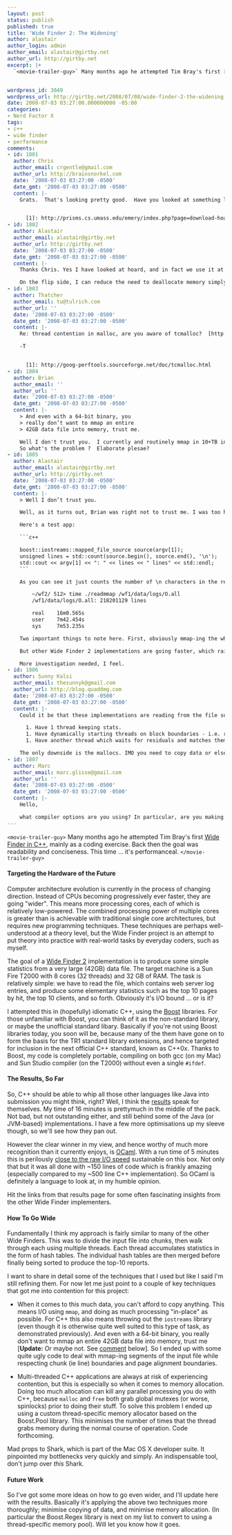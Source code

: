 ```yaml
---
layout: post
status: publish
published: true
title: 'Wide Finder 2: The Widening'
author: alastair
author_login: admin
author_email: alastair@girtby.net
author_url: http://girtby.net
excerpt: |+
  `<movie-trailer-guy>` Many months ago he attempted Tim Bray's first [Wide Finder in C++](/archives/2007/10/9/wide-finder-in-c), mainly as a coding exercise. Back then the goal was readability and conciseness. This time ... it's performanceal. `</movie-trailer-guy>`


wordpress_id: 3049
wordpress_url: http://girtby.net/2008/07/08/wide-finder-2-the-widening
date: 2008-07-03 03:27:00.000000000 -05:00
categories:
- Nerd Factor X
tags:
- c++
- wide finder
- performance
comments:
- id: 1801
  author: Chris
  author_email: crgentle@gmail.com
  author_url: http://brainsnorkel.com
  date: '2008-07-03 03:27:00 -0500'
  date_gmt: '2008-07-03 03:27:00 -0500'
  content: |-
    Grats.  That's looking pretty good.  Have you looked at something like [Hoard][1] to help with mallocs?  You're in the best position to profile the parts that are easiest to improve, but Hoard might be a pretty easy drop-in if memory allocation is still hurting.


      [1]: http://prisms.cs.umass.edu/emery/index.php?page=download-hoard
- id: 1802
  author: Alastair
  author_email: alastair@girtby.net
  author_url: http://girtby.net
  date: '2008-07-03 03:27:00 -0500'
  date_gmt: '2008-07-03 03:27:00 -0500'
  content: |-
    Thanks Chris. Yes I have looked at hoard, and in fact we use it at $WORK. However I'm finding I get much better performance improvement by switching to a Boost.Pool accessed through a thread-specific pointer. This drastically reduces the need to do malloc in the first place.

    On the flip side, I can reduce the need to deallocate memory simply by introducing memory leaks ... yes, you read that right! Basically when you have many millions of objects allocated it can take quite a while to deallocate them all. There's something like a 10-second pause after processing the 42G data file while my application de-allocates all of the objects, so an easy performance win is simply Not Do That. Every second counts, particularly when you have Java implementations to beat ...
- id: 1803
  author: Thatcher
  author_email: tu@tulrich.com
  author_url: ''
  date: '2008-07-03 03:27:00 -0500'
  date_gmt: '2008-07-03 03:27:00 -0500'
  content: |-
    Re: thread contention in malloc, are you aware of tcmalloc?  [http://goog-perftools.sourceforge.net/doc/tcmalloc.html][1]

    -T


      [1]: http://goog-perftools.sourceforge.net/doc/tcmalloc.html
- id: 1804
  author: Brian
  author_email: ''
  author_url: ''
  date: '2008-07-03 03:27:00 -0500'
  date_gmt: '2008-07-03 03:27:00 -0500'
  content: |-
    > And even with a 64-bit binary, you
    > really don’t want to mmap an entire
    > 42GB data file into memory, trust me.

    Well I don't trust you.  I currently and routinely mmap in 10+TB in one shot on a 64bit machine.
    So what's the problem ?  Elaborate plesae?
- id: 1805
  author: Alastair
  author_email: alastair@girtby.net
  author_url: http://girtby.net
  date: '2008-07-03 03:27:00 -0500'
  date_gmt: '2008-07-03 03:27:00 -0500'
  content: |-
    > Well I don’t trust you.

    Well, as it turns out, Brian was right not to trust me. I was too hasty in condemning the all-at-once mmap.

    Here's a test app:

    ```c++

    boost::iostreams::mapped_file_source source(argv[1]);
    unsigned lines = std::count(source.begin(), source.end(), '\n');
    std::cout << argv[1] << ": " << lines << " lines" << std::endl;
    ```

    As you can see it just counts the number of \n characters in the requested file. I ran this on the Wide Finder 2 full data set, and here's what happened:

        ~/wf2/ 512> time ./readmmap /wf1/data/logs/O.all
        /wf1/data/logs/O.all: 218201129 lines

        real    16m0.565s
        user    7m42.454s
        sys     7m53.235s

    Two important things to note here. First, obviously mmap-ing the whole file works as advertised. But more importantly, it seems that my Wide Finder 2 implementation is *already* running at I/O speed.

    But other Wide Finder 2 implementations are going faster, which raises the obvious question as to how. mmap is traditionally the fasted form of I/O, given that it doesn't have to copy the data from kernel space into user space. But obviously that rule doesn't hold any longer, at least for Solaris.

    More investigation needed, I feel.
- id: 1806
  author: Sunny Kalsi
  author_email: thesunnyk@gmail.com
  author_url: http://blog.quaddmg.com
  date: '2008-07-03 03:27:00 -0500'
  date_gmt: '2008-07-03 03:27:00 -0500'
  content: |-
    Could it be that these implementations are reading from the file sequentially? If you read from the file sequentially in tiny chunks, dynamically starting threads and letting them die, you might get better results than using something which will possibly cache your data or maybe cause your disk to do random reads instead of sequential. If it were me I'd try something like this:

      1. Have 1 thread keeping stats.
      1. Have dynamically starting threads on block boundaries - i.e. read 4k at a time (or whatever the HDD's block size is) and start the thread with that instead of explicitly searching for a newline. These will send messages to two threads. One for the statistics, and another for a "residual" (a message not ending a line).
      1. Have another thread which waits for residuals and matches them up. Once it gets a bunch of em, it can dynamically start one of the threads in (2).

    The only downside is the mallocs. IMO you need to copy data or else you're hosed from a multi-threaded perspective. Just thinking out loud here...
- id: 1807
  author: Marc
  author_email: marc.glisse@gmail.com
  author_url: ''
  date: '2008-07-03 03:27:00 -0500'
  date_gmt: '2008-07-03 03:27:00 -0500'
  content: |-
    Hello,

    what compiler options are you using? In particular, are you making use of prefetch? Specifying a page size? On something as simple as the exemple that counts the newlines it could make a difference.
---
```

`<movie-trailer-guy>` Many months ago he attempted Tim Bray's first [Wide Finder in C++](/archives/2007/10/9/wide-finder-in-c), mainly as a coding exercise. Back then the goal was readability and conciseness. This time ... it's performanceal. `</movie-trailer-guy>`


<a id="more"></a><a id="more-3049"></a>

#### Targeting the Hardware of the Future

Computer architecture evolution is currently in the process of changing direction. Instead of CPUs becoming progressively ever faster, they are going "wider". This means more processing cores, each of which is relatively low-powered. The combined processing power of multiple cores is greater than is achievable with traditional single core architectures, but requires new programming techniques. These techniques are perhaps well-understood at a theory level, but the Wide Finder project is an attempt to put theory into practice with real-world tasks by everyday coders, such as myself.

The goal of a [Wide Finder 2](http://wikis.sun.com/display/WideFinder/Wide+Finder+Home) implementation is to produce some simple statistics from a very large (42GB) data file. The target machine is a Sun Fire T2000 with 8 cores (32 threads) and 32 GB of RAM. The task is relatively simple: we have to read the file, which contains web server log entries, and produce some elementary statistics such as the top 10 pages by hit, the top 10 clients, and so forth. Obviously it's I/O bound ... or is it?

I attempted this in (hopefully) idiomatic C++, using the [Boost](http://www.boost.org/) libraries. For those unfamiliar with Boost, you can think of it as the non-standard library, or maybe the unofficial standard libary. Basically if you're not using Boost libraries today, you soon will be, because many of the them have gone on to form the basis for the TR1 standard library extensions, and hence targeted for inclusion in the next official C++ standard, known as C++0x. Thanks to Boost, my code is completely portable, compiling on both gcc (on my Mac) and Sun Studio compiler (on the T2000) without even a single `#ifdef`.

#### The Results, So Far

So, C++ should be able to whip all those other languages like Java into submission you might think, right? Well, I think the [results](http://wikis.sun.com/display/WideFinder/Results) speak for themselves. My time of 16 minutes is prettymuch in the middle of the pack. Not bad, but not outstanding either, and still behind some of the Java (or JVM-based) implementations. I have a few more optimisations up my sleeve though, so we'll see how they pan out.

However the clear winner in my view, and hence worthy of much more recognition than it currently enjoys, is [OCaml](http://caml.inria.fr/ocaml/). With a run time of 5 minutes this is perilously [close to the raw I/O speed](http://groups.google.com/group/wide-finder/browse_thread/thread/06cf51fbbd4774e0) sustainable on this box. Not only that but it was all done with ~150 lines of code which is frankly amazing (especially compared to my ~500 line C++ implementation). So OCaml is definitely a language to look at, in my humble opinion.

Hit the links from that results page for some often fascinating insights from the other Wide Finder implementers.

#### How To Go Wide

Fundamentally I think my approach is fairly similar to many of the other Wide Finders. This was to divide the input file into chunks, then walk through each using multiple threads. Each thread accumulates statistics in the form of hash tables. The individual hash tables are then merged before finally being sorted to produce the top-10 reports.

I want to share in detail some of the techniques that I used but like I said I'm still refining them. For now let me just point to a couple of key techniques that got me into contention for this project:

 * When it comes to this much data, you can't afford to copy anything. This means I/O using `mmap`, and doing as much processing "in-place" as possible. For C++ this also means throwing out the `iostreams` library (even though it is otherwise quite well suited to this type of task, as demonstrated previously). And even with a 64-bit binary, you really don't want to mmap an entire 42GB data file into memory, trust me [**Update:** Or maybe not. See [comment](#comment-3058) below]. So I ended up with some quite ugly code to deal with mmap-ing segments of the input file while respecting chunk (ie line) boundaries and page alignment boundaries.

 * Multi-threaded C++ applications are always at risk of experiencing contention, but this is especially so when it comes to memory allocation. Doing too much allocation can kill any parallel processing you do with C++, because `malloc` and `free` both grab global mutexes (or worse, spinlocks) prior to doing their stuff. To solve this problem I ended up using a custom thread-specific memory allocator based on the Boost.Pool library. This minimises the number of times that the thread grabs memory during the normal course of operation. Code forthcoming.

Mad props to Shark, which is part of the Mac OS X developer suite. It pinpointed my bottlenecks  very quickly and simply. An indispensable tool, don't jump over *this* Shark.

#### Future Work

So I've got some more ideas on how to go even wider, and I'll update here with the results. Basically it's applying the above two techniques more thoroughly; minimise copying of data, and minimise memory allocation. (In particular the Boost.Regex library is next on my list to convert to using a thread-specific memory pool). Will let you know how it goes.
